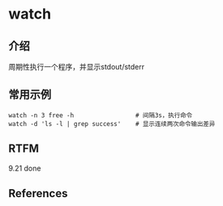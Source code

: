 
# watch 

## 介绍

周期性执行一个程序，并显示stdout/stderr

## 常用示例

```text
watch -n 3 free -h                 # 间隔3s，执行命令 
watch -d 'ls -l | grep success'    # 显示连续两次命令输出差异
```

## RTFM

9.21 done

## References

